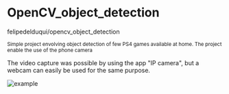 # OpenCV_object_detection
felipedelduqui/opencv_object_detection

<p><small>Simple project envolving object detection of few PS4 games available at home. The project enable the use of the phone camera</small></p>
The video capture was possible by using the app "IP camera", but a webcam can easily be used for the same purpose. 

![example](https://user-images.githubusercontent.com/99045518/158155045-cac85dc9-c57c-425e-bba8-4d466a64d7e1.png)
